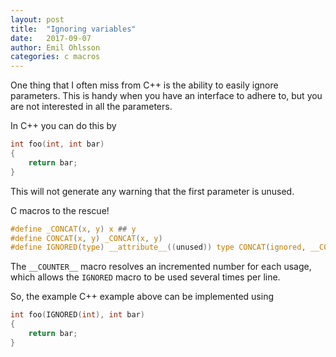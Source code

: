 ```yaml
---
layout: post
title:  "Ignoring variables"
date:   2017-09-07
author: Emil Ohlsson
categories: c macros
---
```

One thing that I often miss from C++ is the ability to easily ignore parameters.
This is handy when you have an interface to adhere to, but you are not
interested in all the parameters.

In C++ you can do this by
```c++
int foo(int, int bar)
{
    return bar;
}
```
This will not generate any warning that the first parameter is unused.

C macros to the rescue!
```c
#define _CONCAT(x, y) x ## y
#define CONCAT(x, y) _CONCAT(x, y)
#define IGNORED(type) __attribute__((unused)) type CONCAT(ignored, __COUNTER__)
```
The `__COUNTER__` macro resolves an incremented number for each usage, which
allows the `IGNORED` macro to be used several times per line.

So, the example C++ example above can be implemented using
```c
int foo(IGNORED(int), int bar)
{
    return bar;
}
```
